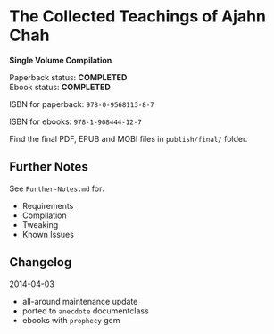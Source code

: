 
# The Collected Teachings of Ajahn Chah

**Single Volume Compilation**

Paperback status: **COMPLETED**  
Ebook status: **COMPLETED**

ISBN for paperback: `978-0-9568113-8-7`

ISBN for ebooks: `978-1-908444-12-7`

Find the final PDF, EPUB and MOBI files in `publish/final/` folder.

## Further Notes

See `Further-Notes.md` for:

- Requirements
- Compilation
- Tweaking
- Known Issues

## Changelog

2014-04-03
- all-around maintenance update
- ported to `anecdote` documentclass
- ebooks with `prophecy` gem

